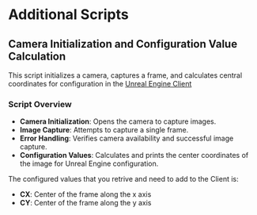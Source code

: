 # Additional Scripts

## Camera Initialization and Configuration Value Calculation

This script initializes a camera, captures a frame, and calculates central coordinates for configuration in the [Unreal Engine Client](https://github.com/RIT-NTNU-Bachelor/Unreal-facetracking-client)

### Script Overview

- **Camera Initialization**: Opens the camera to capture images.
- **Image Capture**: Attempts to capture a single frame.
- **Error Handling**: Verifies camera availability and successful image capture.
- **Configuration Values**: Calculates and prints the center coordinates of the image for Unreal Engine configuration.


The configured values that you retrive and need to add to the Client is:

- **CX**: Center of the frame along the x axis
- **CY**: Center of the frame along the y axis